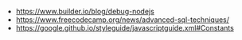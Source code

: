 - https://www.builder.io/blog/debug-nodejs
- https://www.freecodecamp.org/news/advanced-sql-techniques/
- https://google.github.io/styleguide/javascriptguide.xml#Constants
